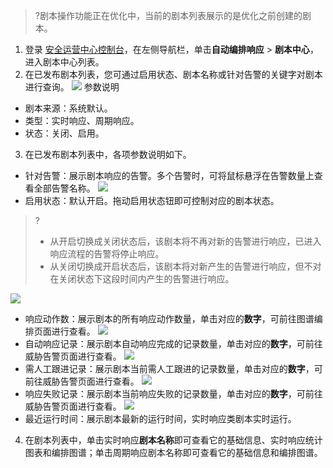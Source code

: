 >?剧本操作功能正在优化中，当前的剧本列表展示的是优化之前创建的剧本。
>
1. 登录 [安全运营中心控制台](https://console.cloud.tencent.com/ssav2/soar)，在左侧导航栏，单击**自动编排响应** > **剧本中心**，进入剧本中心列表。
2. 在已发布剧本列表，您可通过启用状态、剧本名称或针对告警的关键字对剧本进行查询。
![](https://qcloudimg.tencent-cloud.cn/raw/f233d25b771c683634bd73b221eed40b.png)
参数说明
  - 剧本来源：系统默认。
  - 类型：实时响应、周期响应。
  - 状态：关闭、启用。
3. 在已发布剧本列表中，各项参数说明如下。
 - 针对告警：展示剧本响应的告警。多个告警时，可将鼠标悬浮在告警数量上查看全部告警名称。
 ![](https://qcloudimg.tencent-cloud.cn/raw/a9dd46794b6a38ea03553697ae8031f8.png)
 - 启用状态：默认开启。拖动启用状态钮即可控制对应的剧本状态。
>?
>- 从开启切换成关闭状态后，该剧本将不再对新的告警进行响应，已进入响应流程的告警将停止响应。
>- 从关闭切换成开启状态后，该剧本将对新产生的告警进行响应，但不对在关闭状态下这段时间内产生的告警进行响应。
>
![](https://qcloudimg.tencent-cloud.cn/raw/b96089e28db787f1f28ef418e07e285d.png)
 - 响应动作数：展示剧本的所有响应动作数量，单击对应的**数字**，可前往图谱编排页面进行查看。
![](https://qcloudimg.tencent-cloud.cn/raw/01efc9fd61486e2789940696cf39886e.png)
 - 自动响应记录：展示剧本自动响应完成的记录数量，单击对应的**数字**，可前往威胁告警页面进行查看。
![](https://qcloudimg.tencent-cloud.cn/raw/6df7225a47f011a741bd8264f29cbd51.png)
 - 需人工跟进记录：展示剧本当前需人工跟进的记录数量，单击对应的**数字**，可前往威胁告警页面进行查看。
![](https://qcloudimg.tencent-cloud.cn/raw/36e6e65c1dc1ac5fcd3644b6d768801c.png)
 - 响应失败记录：展示剧本当前响应失败的记录数量，单击对应的**数字**，可前往威胁告警页面进行查看。
![](https://qcloudimg.tencent-cloud.cn/raw/07a337067212d120eccb21525d3a6d40.png)
 - 最近运行时间：展示剧本最新的运行时间，实时响应类剧本实时运行。
4. 在剧本列表中，单击实时响应**剧本名称**即可查看它的基础信息、实时响应统计图表和编排图谱；单击周期响应剧本名称即可查看它的基础信息和编排图谱。
